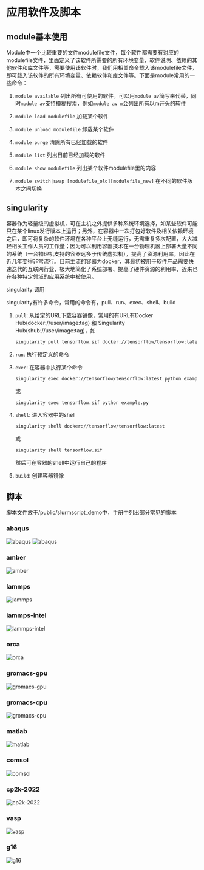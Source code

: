 # 应用软件及脚本

## module基本使用

Module中一个比较重要的文件modulefile文件，每个软件都需要有对应的modulefile文件，里面定义了该软件所需要的所有环境变量、软件说明、依赖的其他软件和库文件等，需要使用该软件时，我们用相关命令载入该modulefile文件，即可载入该软件的所有环境变量、依赖软件和库文件等。下面是module常用的一些命令：

1. `module available`
  列出所有可使用的软件。可以用`module av`简写来代替，同时`module av`支持模糊搜索，例如`module av m`会列出所有以m开头的软件

2. `module load modulefile`
  加载某个软件

3. `module unload modulefile`
  卸载某个软件

4. `module purge`
  清除所有已经加载的软件

5. `module list`
  列出目前已经加载的软件

6. `module show modulefile`
  列出某个软件modulefile里的内容

7. `module switch|swap [modulefile_old][modulefile_new]`
  在不同的软件版本之间切换

## singularity

容器作为轻量级的虚拟机，可在主机之外提供多种系统环境选择，如某些软件可能只在某个linux发行版本上运行；另外，在容器中一次打包好软件及相关依赖环境之后，即可将复杂的软件环境在各种平台上无缝运行，无需重复多次配置，大大减轻相关工作人员的工作量；因为可以利用容器技术在一台物理机器上部署大量不同的系统（一台物理机支持的容器远多于传统虚拟机），提高了资源利用率，因此在近几年变得非常流行。目前主流的容器为docker，其最初被用于软件产品需要快速迭代的互联网行业，极大地简化了系统部署、提高了硬件资源的利用率，近来也在各种特定领域的应用系统中被使用。

singularity 调用

singularity有许多命令，常用的命令有，pull、run、exec、shell、build

1. `pull`: 从给定的URL下载容器镜像，常用的有URL有Docker Hub(docker://user/image:tag) 和 Singularity Hub(shub://user/image:tag)，如

    ```bash
    singularity pull tensorflow.sif docker://tensorflow/tensorflow:latest
    ```

2. `run`: 执行预定义的命令

3. `exec`: 在容器中执行某个命令
  
    ```bash
    singularity exec docker://tensorflow/tensorflow:latest python example.py
    ```
  
    或
  
    ```bash
    singularity exec tensorflow.sif python example.py
    ```

4. `shell`: 进入容器中的shell

    ```bash
    singularity shell docker://tensorflow/tensorflow:latest
    ```

    或

    ```bash
    singularity shell tensorflow.sif
    ```

    然后可在容器的shell中运行自己的程序

5. `build`: 创建容器镜像

## 脚本

脚本文件放于/public/slurmscript_demo中，手册中列出部分常见的脚本

### abaqus

![abaqus](../_images/app1.png)
![abaqus](../_images/app2.png)

### amber

![amber](../_images/app3.png)

### lammps

![lammps](../_images/app4.png)

### lammps-intel

![lammps-intel](../_images/app5.png)

### orca

![orca](../_images/app6.png)

<!--
### jdftx

### pytorch
-->
### gromacs-gpu

![gromacs-gpu](../_images/app9.png)

### gromacs-cpu

![gromacs-cpu](../_images/app11.png)

### matlab

![matlab](../_images/app10.png)

### comsol

![comsol](../_images/app12.png)

### cp2k-2022

![cp2k-2022](../_images/app13.png)

### vasp

![vasp](../_images/app15.png)

### g16

![g16](../_images/app14.png)
